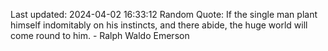 Last updated: 2024-04-02 16:33:12
Random Quote: If the single man plant himself indomitably on his instincts, and there abide, the huge world will come round to him. - Ralph Waldo Emerson